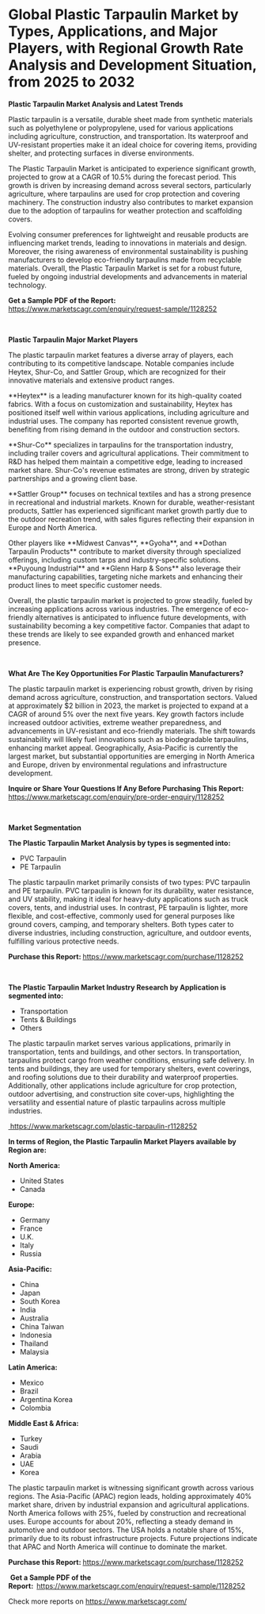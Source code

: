 <p><h1>Global Plastic Tarpaulin Market by Types, Applications, and Major Players, with Regional Growth Rate Analysis and Development Situation, from 2025 to 2032</h1></p><p><strong>Plastic Tarpaulin Market Analysis and Latest Trends</strong></p>
<p><p>Plastic tarpaulin is a versatile, durable sheet made from synthetic materials such as polyethylene or polypropylene, used for various applications including agriculture, construction, and transportation. Its waterproof and UV-resistant properties make it an ideal choice for covering items, providing shelter, and protecting surfaces in diverse environments.</p><p>The Plastic Tarpaulin Market is anticipated to experience significant growth, projected to grow at a CAGR of 10.5% during the forecast period. This growth is driven by increasing demand across several sectors, particularly agriculture, where tarpaulins are used for crop protection and covering machinery. The construction industry also contributes to market expansion due to the adoption of tarpaulins for weather protection and scaffolding covers.</p><p>Evolving consumer preferences for lightweight and reusable products are influencing market trends, leading to innovations in materials and design. Moreover, the rising awareness of environmental sustainability is pushing manufacturers to develop eco-friendly tarpaulins made from recyclable materials. Overall, the Plastic Tarpaulin Market is set for a robust future, fueled by ongoing industrial developments and advancements in material technology.</p></p>
<p><strong>Get a Sample PDF of the Report:&nbsp;</strong> <a href="https://www.marketscagr.com/enquiry/request-sample/1128252?utm_campaign=2215&utm_medium=2&utm_source=Github&utm_content=ia&utm_term=06022025&utm_id=plastic-tarpaulin">https://www.marketscagr.com/enquiry/request-sample/1128252</a></p>
<p>&nbsp;</p>
<p><strong>Plastic Tarpaulin Major Market Players</strong></p>
<p><p>The plastic tarpaulin market features a diverse array of players, each contributing to its competitive landscape. Notable companies include Heytex, Shur-Co, and Sattler Group, which are recognized for their innovative materials and extensive product ranges.</p><p>**Heytex** is a leading manufacturer known for its high-quality coated fabrics. With a focus on customization and sustainability, Heytex has positioned itself well within various applications, including agriculture and industrial uses. The company has reported consistent revenue growth, benefiting from rising demand in the outdoor and construction sectors.</p><p>**Shur-Co** specializes in tarpaulins for the transportation industry, including trailer covers and agricultural applications. Their commitment to R&D has helped them maintain a competitive edge, leading to increased market share. Shur-Co's revenue estimates are strong, driven by strategic partnerships and a growing client base.</p><p>**Sattler Group** focuses on technical textiles and has a strong presence in recreational and industrial markets. Known for durable, weather-resistant products, Sattler has experienced significant market growth partly due to the outdoor recreation trend, with sales figures reflecting their expansion in Europe and North America.</p><p>Other players like **Midwest Canvas**, **Gyoha**, and **Dothan Tarpaulin Products** contribute to market diversity through specialized offerings, including custom tarps and industry-specific solutions. **Puyoung Industrial** and **Glenn Harp & Sons** also leverage their manufacturing capabilities, targeting niche markets and enhancing their product lines to meet specific customer needs.</p><p>Overall, the plastic tarpaulin market is projected to grow steadily, fueled by increasing applications across various industries. The emergence of eco-friendly alternatives is anticipated to influence future developments, with sustainability becoming a key competitive factor. Companies that adapt to these trends are likely to see expanded growth and enhanced market presence.</p></p>
<p>&nbsp;</p>
<p><strong>What Are The Key Opportunities For Plastic Tarpaulin Manufacturers?</strong></p>
<p><p>The plastic tarpaulin market is experiencing robust growth, driven by rising demand across agriculture, construction, and transportation sectors. Valued at approximately $2 billion in 2023, the market is projected to expand at a CAGR of around 5% over the next five years. Key growth factors include increased outdoor activities, extreme weather preparedness, and advancements in UV-resistant and eco-friendly materials. The shift towards sustainability will likely fuel innovations such as biodegradable tarpaulins, enhancing market appeal. Geographically, Asia-Pacific is currently the largest market, but substantial opportunities are emerging in North America and Europe, driven by environmental regulations and infrastructure development.</p></p>
<p><strong>Inquire or Share Your Questions If Any Before Purchasing This Report:</strong> <a href="https://www.marketscagr.com/enquiry/pre-order-enquiry/1128252?utm_campaign=2215&utm_medium=2&utm_source=Github&utm_content=ia&utm_term=06022025&utm_id=plastic-tarpaulin">https://www.marketscagr.com/enquiry/pre-order-enquiry/1128252</a></p>
<p>&nbsp;</p>
<p><strong>Market Segmentation</strong></p>
<p><strong>The Plastic Tarpaulin Market Analysis by types is segmented into:</strong></p>
<p><ul><li>PVC Tarpaulin</li><li>PE Tarpaulin</li></ul></p>
<p><p>The plastic tarpaulin market primarily consists of two types: PVC tarpaulin and PE tarpaulin. PVC tarpaulin is known for its durability, water resistance, and UV stability, making it ideal for heavy-duty applications such as truck covers, tents, and industrial uses. In contrast, PE tarpaulin is lighter, more flexible, and cost-effective, commonly used for general purposes like ground covers, camping, and temporary shelters. Both types cater to diverse industries, including construction, agriculture, and outdoor events, fulfilling various protective needs.</p></p>
<p><strong>Purchase this Report:&nbsp;</strong><a href="https://www.marketscagr.com/purchase/1128252?utm_campaign=2215&utm_medium=2&utm_source=Github&utm_content=ia&utm_term=06022025&utm_id=plastic-tarpaulin">https://www.marketscagr.com/purchase/1128252</a></p>
<p>&nbsp;</p>
<p><strong>The Plastic Tarpaulin Market Industry Research by Application is segmented into:</strong></p>
<p><ul><li>Transportation</li><li>Tents & Buildings</li><li>Others</li></ul></p>
<p><p>The plastic tarpaulin market serves various applications, primarily in transportation, tents and buildings, and other sectors. In transportation, tarpaulins protect cargo from weather conditions, ensuring safe delivery. In tents and buildings, they are used for temporary shelters, event coverings, and roofing solutions due to their durability and waterproof properties. Additionally, other applications include agriculture for crop protection, outdoor advertising, and construction site cover-ups, highlighting the versatility and essential nature of plastic tarpaulins across multiple industries.</p></p>
<p><a href="https://www.marketscagr.com/plastic-tarpaulin-r1128252?utm_campaign=2215&utm_medium=2&utm_source=Github&utm_content=ia&utm_term=06022025&utm_id=plastic-tarpaulin">&nbsp;https://www.marketscagr.com/plastic-tarpaulin-r1128252</a></p>
<p><strong>In terms of Region, the Plastic Tarpaulin Market Players available by Region are:</strong></p>
<p>
    <p> <strong> North America: </strong>
        <ul>
            <li>United States</li>
            <li>Canada</li>
        </ul>
        </p> 
    <p> <strong> Europe: </strong>
        <ul>
            <li>Germany</li>
            <li>France</li>
            <li>U.K.</li>
            <li>Italy</li>
            <li>Russia</li>
        </ul>
        </p> 
    <p> <strong> Asia-Pacific: </strong>
        <ul>
            <li>China</li>
            <li>Japan</li>
            <li>South Korea</li>
            <li>India</li>
            <li>Australia</li>
            <li>China Taiwan</li>
            <li>Indonesia</li>
            <li>Thailand</li>
            <li>Malaysia</li>
        </ul>
        </p> 
    <p> <strong> Latin America: </strong>
        <ul>
            <li>Mexico</li>
            <li>Brazil</li>
            <li>Argentina Korea</li>
            <li>Colombia</li>
        </ul>
        </p> 
    <p> <strong> Middle East & Africa: </strong>
        <ul>
            <li>Turkey</li>
            <li>Saudi</li>
            <li>Arabia</li>
            <li>UAE</li>
            <li>Korea</li>
        </ul>
    </p>
    </p>
<p><p>The plastic tarpaulin market is witnessing significant growth across various regions. The Asia-Pacific (APAC) region leads, holding approximately 40% market share, driven by industrial expansion and agricultural applications. North America follows with 25%, fueled by construction and recreational uses. Europe accounts for about 20%, reflecting a steady demand in automotive and outdoor sectors. The USA holds a notable share of 15%, primarily due to its robust infrastructure projects. Future projections indicate that APAC and North America will continue to dominate the market.</p></p>
<p><strong>Purchase this Report: </strong><a href="https://www.marketscagr.com/purchase/1128252?utm_campaign=2215&utm_medium=2&utm_source=Github&utm_content=ia&utm_term=06022025&utm_id=plastic-tarpaulin">https://www.marketscagr.com/purchase/1128252</a></p>
<p>&nbsp;<strong>Get a Sample PDF of the Report:&nbsp;&nbsp;</strong><a href="https://www.marketscagr.com/enquiry/request-sample/1128252?utm_campaign=2215&utm_medium=2&utm_source=Github&utm_content=ia&utm_term=06022025&utm_id=plastic-tarpaulin">https://www.marketscagr.com/enquiry/request-sample/1128252</a></p>
<p><strong></strong></p>
<p>Check more reports on <a href="https://www.marketscagr.com/?utm_campaign=2215&utm_medium=2&utm_source=Github&utm_content=ia&utm_term=06022025&utm_id=plastic-tarpaulin">https://www.marketscagr.com/</a></p>